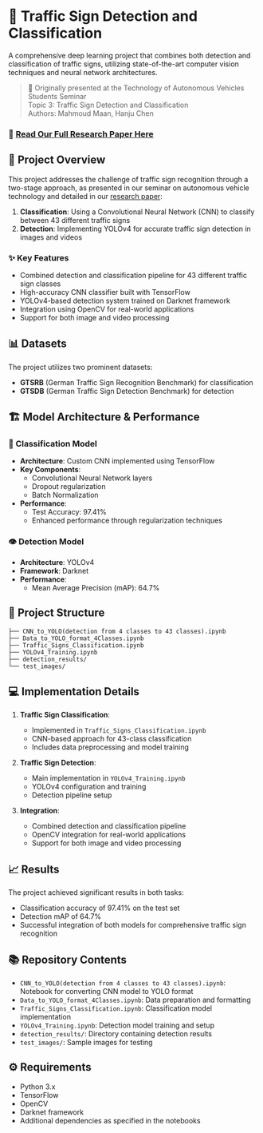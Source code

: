 # 🚦 Traffic Sign Detection and Classification

A comprehensive deep learning project that combines both detection and classification of traffic signs, utilizing state-of-the-art computer vision techniques and neural network architectures.

> 📝 Originally presented at the Technology of Autonomous Vehicles Students Seminar  
> Topic 3: Traffic Sign Detection and Classification  
> Authors: Mahmoud Maan, Hanju Chen

### 📑 [Read Our Full Research Paper Here](https://github.com/mahmoud-maan/Traffic-Signs-Detection-and-Classification/blob/main/Paper-Traffic_Sign_Detection_and_Classification.pdf)



## 🎯 Project Overview

This project addresses the challenge of traffic sign recognition through a two-stage approach, as presented in our seminar on autonomous vehicle technology and detailed in our [research paper](https://github.com/mahmoud-maan/Traffic-Signs-Detection-and-Classification/blob/main/Paper-Traffic_Sign_Detection_and_Classification.pdf):
1. **Classification**: Using a Convolutional Neural Network (CNN) to classify between 43 different traffic signs
2. **Detection**: Implementing YOLOv4 for accurate traffic sign detection in images and videos

### ✨ Key Features

- Combined detection and classification pipeline for 43 different traffic sign classes
- High-accuracy CNN classifier built with TensorFlow
- YOLOv4-based detection system trained on Darknet framework
- Integration using OpenCV for real-world applications
- Support for both image and video processing

## 📊 Datasets

The project utilizes two prominent datasets:
- **GTSRB** (German Traffic Sign Recognition Benchmark) for classification
- **GTSDB** (German Traffic Sign Detection Benchmark) for detection

## 🏗️ Model Architecture & Performance

### 🧠 Classification Model
- **Architecture**: Custom CNN implemented using TensorFlow
- **Key Components**:
  - Convolutional Neural Network layers
  - Dropout regularization
  - Batch Normalization
- **Performance**:
  - Test Accuracy: 97.41%
  - Enhanced performance through regularization techniques

### 👁️ Detection Model
- **Architecture**: YOLOv4
- **Framework**: Darknet
- **Performance**:
  - Mean Average Precision (mAP): 64.7%

## 📂 Project Structure

```
├── CNN_to_YOLO(detection from 4 classes to 43 classes).ipynb
├── Data_to_YOLO_format_4Classes.ipynb
├── Traffic_Signs_Classification.ipynb
├── YOLOv4_Training.ipynb
├── detection_results/
└── test_images/
```

## 💻 Implementation Details

1. **Traffic Sign Classification**:
   - Implemented in `Traffic_Signs_Classification.ipynb`
   - CNN-based approach for 43-class classification
   - Includes data preprocessing and model training

2. **Traffic Sign Detection**:
   - Main implementation in `YOLOv4_Training.ipynb`
   - YOLOv4 configuration and training
   - Detection pipeline setup

3. **Integration**:
   - Combined detection and classification pipeline
   - OpenCV integration for real-world applications
   - Support for both image and video processing

## 📈 Results

The project achieved significant results in both tasks:
- Classification accuracy of 97.41% on the test set
- Detection mAP of 64.7%
- Successful integration of both models for comprehensive traffic sign recognition

## 📚 Repository Contents

- `CNN_to_YOLO(detection from 4 classes to 43 classes).ipynb`: Notebook for converting CNN model to YOLO format
- `Data_to_YOLO_format_4Classes.ipynb`: Data preparation and formatting
- `Traffic_Signs_Classification.ipynb`: Classification model implementation
- `YOLOv4_Training.ipynb`: Detection model training and setup
- `detection_results/`: Directory containing detection results
- `test_images/`: Sample images for testing

## ⚙️ Requirements

- Python 3.x
- TensorFlow
- OpenCV
- Darknet framework
- Additional dependencies as specified in the notebooks
